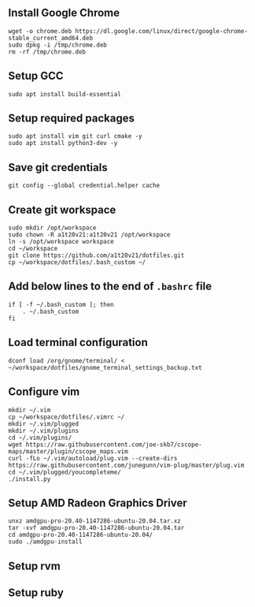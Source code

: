 ## Install Google Chrome

```
wget -o chrome.deb https://dl.google.com/linux/direct/google-chrome-stable_current_amd64.deb
sudo dpkg -i /tmp/chrome.deb
rm -rf /tmp/chrome.deb
```
## Setup GCC

```
sudo apt install build-essential
```

## Setup required packages

```
sudo apt install vim git curl cmake -y
sudo apt install python3-dev -y
```

## Save git credentials

```
git config --global credential.helper cache
```

## Create git workspace

```
sudo mkdir /opt/workspace
sudo chown -R a1t20v21:a1t20v21 /opt/workspace
ln -s /opt/workspace workspace
cd ~/workspace   
git clone https://github.com/a1t20v21/dotfiles.git
cp ~/workspace/dotfiles/.bash_custom ~/
```

## Add below lines to the end of `.bashrc` file

```
if [ -f ~/.bash_custom ]; then
    . ~/.bash_custom
fi
```
   
## Load terminal configuration

```
dconf load /org/gnome/terminal/ < ~/workspace/dotfiles/gnome_terminal_settings_backup.txt
```   
   
## Configure vim

```
mkdir ~/.vim
cp ~/workspace/dotfiles/.vimrc ~/
mkdir ~/.vim/plugged
mkdir ~/.vim/plugins
cd ~/.vim/plugins/
wget https://raw.githubusercontent.com/joe-skb7/cscope-maps/master/plugin/cscope_maps.vim
curl -fLo ~/.vim/autoload/plug.vim --create-dirs https://raw.githubusercontent.com/junegunn/vim-plug/master/plug.vim
cd ~/.vim/plugged/youcompleteme/
./install.py 
```

## Setup AMD Radeon Graphics Driver

```
unxz amdgpu-pro-20.40-1147286-ubuntu-20.04.tar.xz 
tar -xvf amdgpu-pro-20.40-1147286-ubuntu-20.04.tar 
cd amdgpu-pro-20.40-1147286-ubuntu-20.04/
sudo ./amdgpu-install 
```

## Setup rvm
## Setup ruby
